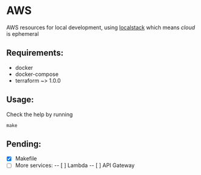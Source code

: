 # AWS
AWS resources for local development, using [localstack](https://localstack.cloud/) which means _cloud_ is ephemeral

## Requirements:
- docker
- docker-compose
- terraform ~> 1.0.0

## Usage:
Check the help by running
```
make
```

## Pending:
- [x] Makefile
- [ ] More services:
-- [ ] Lambda
-- [ ] API Gateway
